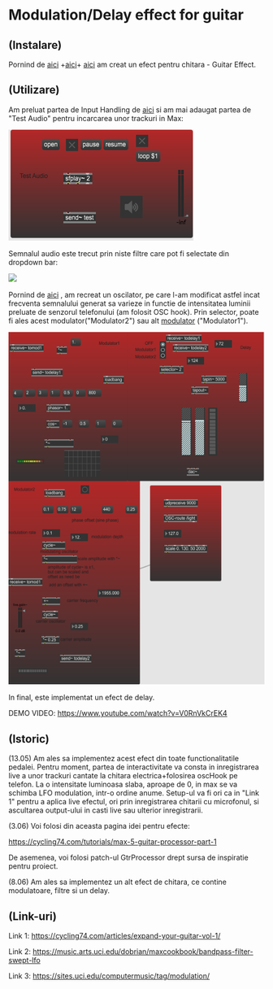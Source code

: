 # Modulation/Delay effect for guitar
## (Instalare)
Pornind de [aici](https://cycling74.com/tutorials/max-5-guitar-processor-part-1) 
+[aici](https://music.arts.uci.edu/dobrian/maxcookbook/modulating-oscillator)+
[aici](https://docs.cycling74.com/max7/tutorials/15_delaychapter01) am creat un efect pentru
chitara - Guitar Effect.

## (Utilizare)

Am preluat partea de Input Handling de [aici](https://cycling74.com/tutorials/max-5-guitar-processor-part-1) si am mai adaugat 
partea de "Test Audio" pentru incarcarea unor trackuri in Max:

![](assets/testaudio.PNG)

Semnalul audio este trecut prin niste filtre care pot fi selectate din dropdown bar:

![](assets/filtre.PNG)

Pornind de [aici](https://music.arts.uci.edu/dobrian/maxcookbook/modulating-oscillator) , am recreat un oscilator, pe care l-am modificat 
astfel incat frecventa semnalului generat sa varieze in functie de intensitatea luminii preluate de senzorul telefonului
(am folosit OSC hook). Prin selector, poate fi ales acest modulator("Modulator2") sau alt [modulator](https://cycling74.com/tutorials/lfo-tutorial-1-the-zen-of-the-silent-patch/)
("Modulator1"). 

![](assets/out.PNG)

In final, este implementat un efect de delay.

DEMO VIDEO: https://www.youtube.com/watch?v=V0RnVkCrEK4

## (Istoric)

(13.05) Am ales sa implementez acest efect din toate functionalitatile pedalei. Pentru moment, partea de interactivitate va consta in inregistrarea live a unor trackuri cantate la chitara electrica+folosirea oscHook pe telefon. 
La o intensitate luminoasa slaba, aproape de 0, in max se va schimba LFO modulation, intr-o ordine anume. Setup-ul va fi ori ca in "Link 1" pentru a aplica live efectul, 
ori prin inregistrarea chitarii cu microfonul, si ascultarea output-ului in casti live sau ulterior inregistrarii.

(3.06) Voi folosi din aceasta pagina idei pentru efecte: 

https://cycling74.com/tutorials/max-5-guitar-processor-part-1 

De asemenea, voi folosi patch-ul GtrProcessor drept sursa de inspiratie pentru proiect.

(8.06) Am ales sa implementez un alt efect de chitara, ce contine modulatoare, filtre si un delay. 

## (Link-uri)
Link 1: https://cycling74.com/articles/expand-your-guitar-vol-1/

Link 2: https://music.arts.uci.edu/dobrian/maxcookbook/bandpass-filter-swept-lfo

Link 3: https://sites.uci.edu/computermusic/tag/modulation/

